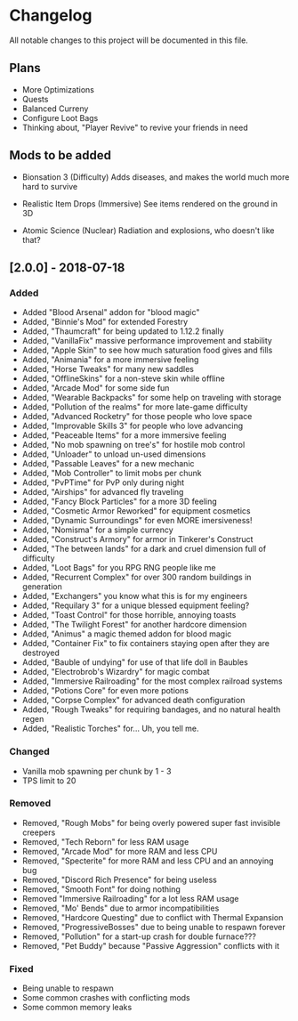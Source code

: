 # Changelog
All notable changes to this project will be documented in this file.

## Plans
- More Optimizations
- Quests
- Balanced Curreny
- Configure Loot Bags
- Thinking about, "Player Revive" to revive your friends in need

## Mods to be added

- Bionsation 3 (Difficulty)
Adds diseases, and makes the world much more hard to survive

- Realistic Item Drops (Immersive)
See items rendered on the ground in 3D

- Atomic Science (Nuclear)
Radiation and explosions, who doesn't like that?

## [2.0.0] - 2018-07-18
### Added
- Added "Blood Arsenal" addon for "blood magic"
- Added, "Binnie's Mod" for extended Forestry
- Added, "Thaumcraft" for being updated to 1.12.2 finally
- Added, "VanillaFix" massive performance improvement and stability
- Added, "Apple Skin" to see how much saturation food gives and fills
- Added, "Animania" for a more immersive feeling
- Added, "Horse Tweaks" for many new saddles
- Added, "OfflineSkins" for a non-steve skin while offline
- Added, "Arcade Mod" for some side fun
- Added, "Wearable Backpacks" for some help on traveling with storage
- Added, "Pollution of the realms" for more late-game difficulty
- Added, "Advanced Rocketry" for those people who love space
- Added, "Improvable Skills 3" for people who love advancing
- Added, "Peaceable Items" for a more immersive feeling
- Added, "No mob spawning on tree's" for hostile mob control
- Added, "Unloader" to unload un-used dimensions
- Added, "Passable Leaves" for a new mechanic
- Added, "Mob Controller" to limit mobs per chunk
- Added, "PvPTime" for PvP only during night
- Added, "Airships" for advanced fly traveling
- Added, "Fancy Block Particles" for a more 3D feeling
- Added, "Cosmetic Armor Reworked" for equipment cosmetics
- Added, "Dynamic Surroundings" for even MORE imersiveness!
- Added, "Nomisma" for a simple currency
- Added, "Construct's Armory" for armor in Tinkerer's Construct
- Added, "The between lands" for a dark and cruel dimension full of difficulty
- Added, "Loot Bags" for you RPG RNG people like me
- Added, "Recurrent Complex" for over 300 random buildings in generation
- Added, "Exchangers" you know what this is for my engineers
- Added, "Requilary 3" for a unique blessed equipment feeling?
- Added, "Toast Control" for those horrible, annoying toasts
- Added, "The Twilight Forest" for another hardcore dimension
- Added, "Animus" a magic themed addon for blood magic
- Added, "Container Fix" to fix containers staying open after they are destroyed
- Added, "Bauble of undying" for use of that life doll in Baubles
- Added, "Electrobrob's Wizardry" for magic combat
- Added, "Immersive Railroading" for the most complex railroad systems
- Added, "Potions Core" for even more potions
- Added, "Corpse Complex" for advanced death configuration
- Added, "Rough Tweaks" for requiring bandages, and no natural health regen
- Added, "Realistic Torches" for... Uh, you tell me.

### Changed
- Vanilla mob spawning per chunk by 1 - 3
- TPS limit to 20

### Removed
- Removed, "Rough Mobs" for being overly powered super fast invisible creepers
- Removed, "Tech Reborn" for less RAM usage
- Removed, "Arcade Mod" for more RAM and less CPU
- Removed, "Specterite" for more RAM and less CPU and an annoying bug
- Removed, "Discord Rich Presence" for being useless
- Removed, "Smooth Font" for doing nothing
- Removed "Immersive Railroading" for a lot less RAM usage
- Removed, "Mo' Bends" due to armor incompatibilities
- Removed, "Hardcore Questing" due to conflict with Thermal Expansion
- Removed, "ProgressiveBosses" due to being unable to respawn forever
- Removed, "Pollution" for a start-up crash for double furnace???
- Removed, "Pet Buddy" because "Passive Aggression" conflicts with it

### Fixed
- Being unable to respawn
- Some common crashes with conflicting mods
- Some common memory leaks

